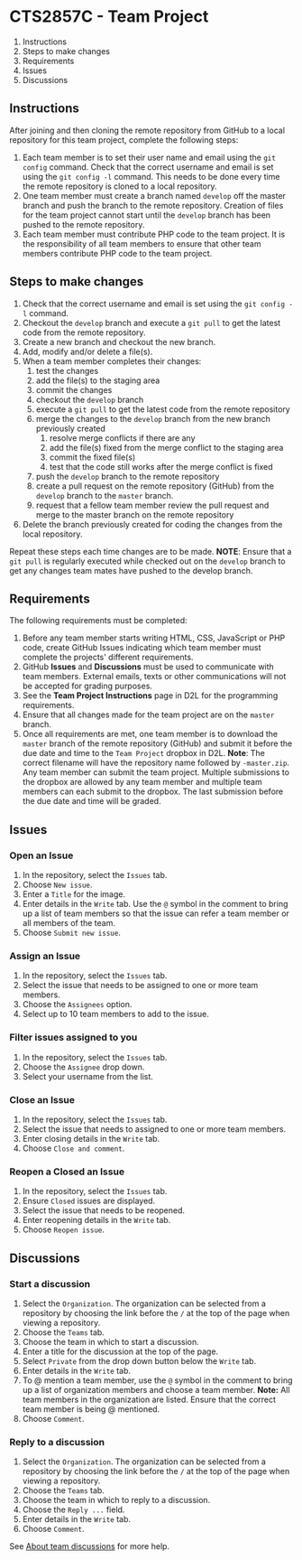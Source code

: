 # CTS2857C - Team Project

1. Instructions
2. Steps to make changes
3. Requirements
4. Issues
5. Discussions

## Instructions

After joining and then cloning the remote repository from GitHub to a local repository for this team project, complete the following steps:

1. Each team member is to set their user name and email using the `git config` command. Check that the correct username and email is set using the `git config -l` command. This needs to be done every time the remote repository is cloned to a local repository.
1. One team member must create a branch named `develop` off the master branch and push the branch to the remote repository. Creation of files for the team project cannot start until the `develop` branch has been pushed to the remote repository.
1. Each team member must contribute PHP code to the team project. It is the responsibility of all team members to ensure that other team members contribute PHP code to the team project.

## Steps to make changes

1. Check that the correct username and email is set using the `git config -l` command.
1. Checkout the `develop` branch and execute a `git pull` to get the latest code from the remote repository.
1. Create a new branch and checkout the new branch.
1. Add, modify and/or delete a file(s).
1. When a team member completes their changes:
    1. test the changes
    1. add the file(s) to the staging area
    1. commit the changes
    1. checkout the `develop` branch
    1. execute a `git pull` to get the latest code from the remote repository
    1. merge the changes to the `develop` branch from the new branch previously created
        1. resolve merge conflicts if there are any
        1. add the file(s) fixed from the merge conflict to the staging area
        1. commit the fixed file(s)
        1. test that the code still works after the merge conflict is fixed
    1. push the `develop` branch to the remote repository
    1. create a pull request on the remote repository (GitHub) from the `develop` branch to the `master` branch.
    1. request that a fellow team member review the pull request and merge to the master branch on the remote repository
1. Delete the branch previously created for coding the changes from the local repository.

Repeat these steps each time changes are to be made. **NOTE**: Ensure that a `git pull` is regularly executed while checked out on the `develop` branch to get any changes team mates have pushed to the develop branch.

## Requirements

The following requirements must be completed:

1. Before any team member starts writing HTML, CSS, JavaScript or PHP code, create GitHub Issues indicating which team member must complete the projects' different requirements.
1. GitHub **Issues** and **Discussions** must be used to communicate with team members. External emails, texts or other communications will not be accepted for grading purposes.
1. See the **Team Project Instructions** page in D2L for the programming requirements.
1. Ensure that all changes made for the team project are on the `master` branch.
1. Once all requirements are met, one team member is to download the `master` branch of the remote repository (GitHub) and submit it before the due date and time to the `Team Project` dropbox in D2L. **Note**: The correct filename will have the repository name followed by `-master.zip`. Any team member can submit the team project. Multiple submissions to the dropbox are allowed by any team member and multiple team members can each submit to the dropbox. The last submission before the due date and time will be graded.

## Issues

### Open an Issue

1. In the repository, select the `Issues` tab.
2. Choose `New issue`.
3. Enter a `Title` for the image.
4. Enter details in the `Write` tab. Use the `@` symbol in the comment to bring up a list of team members so that the issue can refer a team member or all members of the team.
5. Choose `Submit new issue`.

### Assign an Issue

1. In the repository, select the `Issues` tab.
2. Select the issue that needs to be assigned to one or more team members.
3. Choose the `Assignees` option.
4. Select up to 10 team members to add to the issue.

### Filter issues assigned to you

1. In the repository, select the `Issues` tab.
2. Choose the `Assignee` drop down.
3. Select your username from the list.

### Close an Issue

1. In the repository, select the `Issues` tab.
2. Select the issue that needs to assigned to one or more team members.
3. Enter closing details in the `Write` tab.
4. Choose `Close and comment`.

### Reopen a Closed an Issue

1. In the repository, select the `Issues` tab.
2. Ensure `Closed` issues are displayed.
3. Select the issue that needs to be reopened.
4. Enter reopening details in the `Write` tab.
5. Choose `Reopen issue`.

## Discussions

### Start a discussion

1. Select the `Organization`. The organization can be selected from a repository by choosing the link before the `/` at the top of the page when viewing a repository.
2. Choose the `Teams` tab.
3. Choose the team in which to start a discussion.
4. Enter a title for the discussion at the top of the page.
5. Select `Private` from the drop down button below the `Write` tab.
6. Enter details in the `Write` tab.
7. To @ mention a team member, use the `@` symbol in the comment to bring up a list of organization members and choose a team member. **Note:** All team members in the organization are listed. Ensure that the correct team member is being @ mentioned.
8. Choose `Comment`.

### Reply to a discussion

1. Select the `Organization`. The organization can be selected from a repository by choosing the link before the `/` at the top of the page when viewing a repository.
2. Choose the `Teams` tab.
3. Choose the team in which to reply to a discussion.
4. Choose the `Reply ...` field.
5. Enter details in the `Write` tab.
6. Choose `Comment`.

See [About team discussions](https://help.github.com/articles/about-team-discussions/) for more help.
